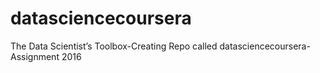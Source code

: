 # datasciencecoursera
The Data Scientist’s Toolbox-Creating Repo called datasciencecoursera-Assignment 2016
